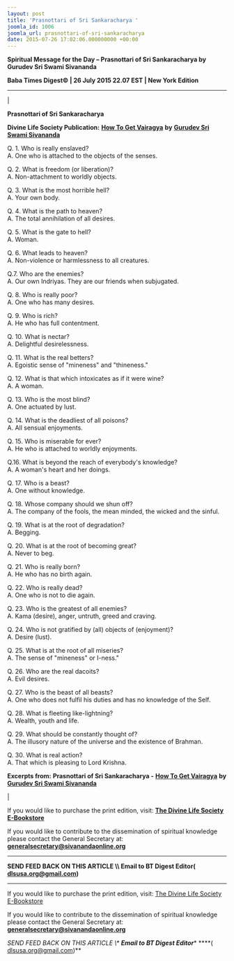 ```yaml
---
layout: post
title: 'Prasnottari of Sri Sankaracharya '
joomla_id: 1006
joomla_url: prasnottari-of-sri-sankaracharya
date: 2015-07-26 17:02:06.000000000 +00:00
---
```

  

















































**Spiritual Message for the Day – Prasnottari of Sri Sankaracharya by Gurudev Sri Swami Sivananda**

 **Baba Times Digest© | 26 July 2015 22.07 EST | New York Edition**

* * *

| 

**Prasnottari of Sri Sankaracharya**

**Divine Life Society Publication:** [**How To Get Vairagya**](http://www.dlshq.org/download/vairagya.htm#_VPID_51) **by** [**Gurudev Sri Swami Sivananda**](http://www.dlshq.org/saints/siva.htm)

Q. 1. Who is really enslaved?   
 A. One who is attached to the objects of the senses.

Q. 2. What is freedom (or liberation)?   
 A. Non-attachment to worldly objects.

Q. 3. What is the most horrible hell?   
 A. Your own body.

Q. 4. What is the path to heaven?   
 A. The total annihilation of all desires.

Q. 5. What is the gate to hell?   
 A. Woman.

Q. 6. What leads to heaven?   
 A. Non-violence or harmlessness to all creatures.

Q.7. Who are the enemies?   
 A. Our own Indriyas. They are our friends when subjugated.

Q. 8. Who is really poor?   
 A. One who has many desires.

Q. 9. Who is rich?   
 A. He who has full contentment.

Q. 10. What is nectar?   
 A. Delightful desirelessness.

Q. 11. What is the real betters?   
 A. Egoistic sense of "mineness" and "thineness."

Q. 12. What is that which intoxicates as if it were wine?   
 A. A woman.

Q. 13. Who is the most blind?   
 A. One actuated by lust.

Q. 14. What is the deadliest of all poisons?   
 A. All sensual enjoyments.

Q. 15. Who is miserable for ever?   
 A. He who is attached to worldly enjoyments.

Q.16. What is beyond the reach of everybody's knowledge?   
 A. A woman's heart and her doings.

Q. 17. Who is a beast?   
 A. One without knowledge.

Q. 18. Whose company should we shun off?   
 A. The company of the fools, the mean minded, the wicked and the sinful.

Q. 19. What is at the root of degradation?   
 A. Begging.

Q. 20. What is at the root of becoming great?   
 A. Never to beg.

Q. 21. Who is really born?   
 A. He who has no birth again.

Q. 22. Who is really dead?   
 A. One who is not to die again.

Q. 23. Who is the greatest of all enemies?   
 A. Kama (desire), anger, untruth, greed and craving.

Q. 24. Who is not gratified by (all) objects of (enjoyment)?   
 A. Desire (lust).

Q. 25. What is at the root of all miseries?   
 A. The sense of "mineness" or I-ness."

Q. 26. Who are the real dacoits?   
 A. Evil desires.

Q. 27. Who is the beast of all beasts?   
 A. One who does not fulfil his duties and has no knowledge of the Self.

Q. 28. What is fleeting like-lightning?   
 A. Wealth, youth and life.

Q. 29. What should be constantly thought of?   
 A. The illusory nature of the universe and the existence of Brahman.

Q. 30. What is real action?   
 A. That which is pleasing to Lord Krishna.



**Excerpts from:**  **Prasnottari of Sri Sankaracharya -** [**How To Get Vairagya**](http://www.dlshq.org/download/vairagya.htm#_VPID_51) **by** [**Gurudev Sri Swami Sivananda**](http://www.dlshq.org/saints/siva.htm)

 |























































































































If you would like to purchase the print edition, visit: **[The Divine Life Society E-Bookstore](http://www.dlshq.org/download/download.htm)**

If you would like to contribute to the dissemination of spiritual knowledge please contact the General Secretary at: [](mailto:%20%3Cscript%20type=%27text/javascript%27%3E%20%3C%21--%20var%20prefix%20=%20%27ma%27%20+%20%27il%27%20+%20%27to%27;%20var%20path%20=%20%27hr%27%20+%20%27ef%27%20+%20%27=%27;%20var%20addy57016%20=%20%27generalsecretary%27%20+%20%27@%27;%20addy57016%20=%20addy57016%20+%20%27sivanandaonline%27%20+%20%27.%27%20+%20%27org%27;%20document.write%28%27%3Ca%20%27%20+%20path%20+%20%27%5C%27%27%20+%20prefix%20+%20%27:%27%20+%20addy57016%20+%20%27%5C%27%3E%27%29;%20document.write%28addy57016%29;%20document.write%28%27%3C%5C/a%3E%27%29;%20//--%3E%5Cn%20%3C/script%3E%3Cscript%20type=%27text/javascript%27%3E%20%3C%21--%20document.write%28%27%3Cspan%20style=%5C%27display:%20none;%5C%27%3E%27%29;%20//--%3E%20%3C/script%3EThis%20email%20address%20is%20being%20protected%20from%20spambots.%20You%20need%20JavaScript%20enabled%20to%20view%20it.%20%3Cscript%20type=%27text/javascript%27%3E%20%3C%21--%20document.write%28%27%3C/%27%29;%20document.write%28%27span%3E%27%29;%20//--%3E%20%3C/script%3E?subject=Contribution%20to%20Dissemination%20of%20Spiritual%20Knowledge) **generalsecretary@sivanandaonline.org**

****

**SEND FEED BACK ON THIS ARTICLE \\\ Email to BT Digest Editor[](mailto:%20%3Cscript%20type=%27text/javascript%27%3E%20%3C%21--%20var%20prefix%20=%20%27ma%27%20+%20%27il%27%20+%20%27to%27;%20var%20path%20=%20%27hr%27%20+%20%27ef%27%20+%20%27=%27;%20var%20addy72654%20=%20%27dlsusa.org%27%20+%20%27@%27;%20addy72654%20=%20addy72654%20+%20%27gmail%27%20+%20%27.%27%20+%20%27com%27;%20document.write%28%27%3Ca%20%27%20+%20path%20+%20%27%5C%27%27%20+%20prefix%20+%20%27:%27%20+%20addy72654%20+%20%27%5C%27%3E%27%29;%20document.write%28addy72654%29;%20document.write%28%27%3C%5C/a%3E%27%29;%20//--%3E%5Cn%20%3C/script%3E%3Cscript%20type=%27text/javascript%27%3E%20%3C%21--%20document.write%28%27%3Cspan%20style=%5C%27display:%20none;%5C%27%3E%27%29;%20//--%3E%20%3C/script%3EThis%20email%20address%20is%20being%20protected%20from%20spambots.%20You%20need%20JavaScript%20enabled%20to%20view%20it.%20%3Cscript%20type=%27text/javascript%27%3E%20%3C%21--%20document.write%28%27%3C/%27%29;%20document.write%28%27span%3E%27%29;%20//--%3E%20%3C/script%3E?subject=DLS%20Posts)( [dlsusa.org@gmail.com](mailto:dlsusa.org@gmail.com))**



* * *



  

If you would like to purchase the print edition, visit: [The Divine Life Society E-Bookstore](http://www.dlshq.org/download/download.htm)

If you would like to contribute to the dissemination of spiritual knowledge please contact the General Secretary at: **[generalsecretary@sivanandaonline.org](mailto:generalsecretary@sivanandaonline.org)**

**SEND FEED BACK ON THIS ARTICLE \\\**  **Email to BT Digest Editor**** [](mailto:%20%3Cscript%20type=%27text/javascript%27%3E%20%3C%21--%20var%20prefix%20=%20%27ma%27%20+%20%27il%27%20+%20%27to%27;%20var%20path%20=%20%27hr%27%20+%20%27ef%27%20+%20%27=%27;%20var%20addy72654%20=%20%27dlsusa.org%27%20+%20%27@%27;%20addy72654%20=%20addy72654%20+%20%27gmail%27%20+%20%27.%27%20+%20%27com%27;%20document.write%28%27%3Ca%20%27%20+%20path%20+%20%27%5C%27%27%20+%20prefix%20+%20%27:%27%20+%20addy72654%20+%20%27%5C%27%3E%27%29;%20document.write%28addy72654%29;%20document.write%28%27%3C%5C/a%3E%27%29;%20//--%3E%5Cn%20%3C/script%3E%3Cscript%20type=%27text/javascript%27%3E%20%3C%21--%20document.write%28%27%3Cspan%20style=%5C%27display:%20none;%5C%27%3E%27%29;%20//--%3E%20%3C/script%3EThis%20email%20address%20is%20being%20protected%20from%20spambots.%20You%20need%20JavaScript%20enabled%20to%20view%20it.%20%3Cscript%20type=%27text/javascript%27%3E%20%3C%21--%20document.write%28%27%3C/%27%29;%20document.write%28%27span%3E%27%29;%20//--%3E%20%3C/script%3E?subject=DLS%20Posts)****( [dlsusa.org@gmail.com](mailto:dlsusa.org@gmail.com))**  

